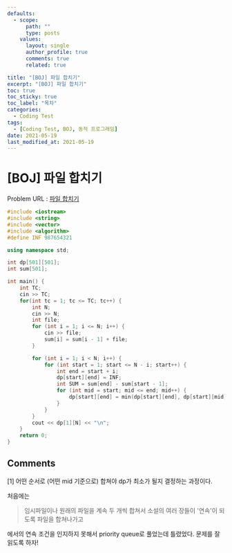 ```yaml
---
defaults:
  - scope:
      path: ""
      type: posts
    values:
      layout: single
      author_profile: true
      comments: true
      related: true

title: "[BOJ] 파일 합치기"
excerpt: "[BOJ] 파일 합치기"
toc: true
toc_sticky: true
toc_label: "목차"
categories:
  - Coding Test
tags:
  - [Coding Test, BOJ, 동적 프로그래밍]
date: 2021-05-19
last_modified_at: 2021-05-19
---
```

# [BOJ] 파일 합치기

Problem URL : [파일 합치기](https://www.acmicpc.net/problem/11066)

```cpp
#include <iostream>
#include <string>
#include <vector>
#include <algorithm>
#define INF 987654321

using namespace std;

int dp[501][501];
int sum[501];

int main() {
	int TC;
	cin >> TC;
	for(int tc = 1; tc <= TC; tc++) {
		int N;
		cin >> N;
		int file;
		for (int i = 1; i <= N; i++) {
			cin >> file;
			sum[i] = sum[i - 1] + file;
		}

		for (int i = 1; i < N; i++) {
			for (int start = 1; start <= N - i; start++) {
				int end = start + i;
				dp[start][end] = INF;
				int SUM = sum[end] - sum[start - 1];
				for (int mid = start; mid <= end; mid++) {
					dp[start][end] = min(dp[start][end], dp[start][mid] + dp[mid + 1][end] + SUM); // [1]
				}
			}
		}
		cout << dp[1][N] << "\n";
	}
	return 0;
}
```

## Comments  
[1] 어떤 순서로 (어떤 mid 기준으로) 합쳐야 dp가 최소가 될지 결정하는 과정이다.

처음에는 
>임시파일이나 원래의 파일을 계속 두 개씩 합쳐서 소설의 여러 장들이 '연속'이 되도록 파일을 합쳐나가고  

에서의 연속 조건을 인지하지 못해서 priority queue로 풀었는데 틀렸었다. 문제를 잘 읽도록 하자!
